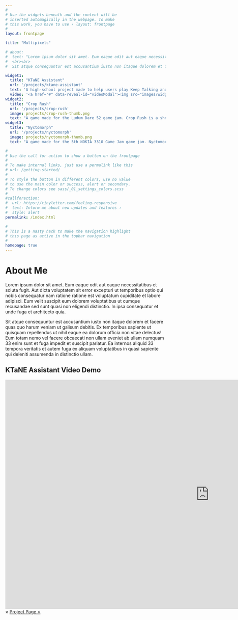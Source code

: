 ```yaml
---
#
# Use the widgets beneath and the content will be
# inserted automagically in the webpage. To make
# this work, you have to use › layout: frontpage
#
layout: frontpage

title: "Multipixels"

# about:
#  text: "Lorem ipsum dolor sit amet. Eum eaque odit aut eaque necessitatibus et soluta fugit. Aut dicta voluptatem sit error excepturi ut temporibus optio qui nobis consequatur nam ratione ratione est voluptatum cupiditate et labore adipisci. Eum velit suscipit eum dolorem voluptatibus ut cumque recusandae sed sunt quasi non eligendi distinctio. In ipsa consequatur et unde fuga et architecto quia. 
#  <br><br> 
#  Sit atque consequuntur est accusantium iusto non itaque dolorem et facere quas quo harum veniam ut galisum debitis. Ex temporibus sapiente ut quisquam repellendus ut nihil eaque ea dolorum officia non vitae delectus! Eum totam nemo vel facere obcaecati non ullam eveniet ab ullam numquam 33 enim sunt et fuga impedit et suscipit pariatur. Ea internos aliquid 33 tempora veritatis et autem fuga ex aliquam voluptatibus in quasi sapiente qui deleniti assumenda in distinctio ullam."

widget1:
  title: "KTaNE Assistant"
  url: '/projects/ktane-assistant'
  text: 'A high-school project made to help users play Keep Talking and Nobody Explodes without the need of another player. Simply start up the program and describe the bomb as it tells you which wires to cut or what code to insert.'
  video: '<a href="#" data-reveal-id="videoModal"><img src="images/widget1-thumb.png" width="100%" alt=""/></a>'
widget2:
  title: "Crop Rush"
  url: '/projects/crop-rush'
  image: projects/crop-rush-thumb.png
  text: "A game made for the Ludum Dare 52 game jam. Crop Rush is a short puzzle game in which the player has to harvest all the crops in the least amount of moves possible. The game is inspired by Club Penguin's Thin Ice minigame"
widget3:
  title: "Nyctomorph"
  url: '/projects/nyctomorph'
  image: projects/nyctomorph-thumb.png
  text: "A game made for the 5th NOKIA 3310 Game Jam game jam. Nyctomorph is a short survival adventure game in which the player has to survive the night, alone in a dark forest, with only a campfire and a handful of twigs scattered about. Don't stray far from the light... who knows what could be lurking about?"

#
# Use the call for action to show a button on the frontpage
#
# To make internal links, just use a permalink like this
# url: /getting-started/
#
# To style the button in different colors, use no value
# to use the main color or success, alert or secondary.
# To change colors see sass/_01_settings_colors.scss
#
#callforaction:
#  url: https://tinyletter.com/feeling-responsive
#  text: Inform me about new updates and features ›
#  style: alert
permalink: /index.html

#
# This is a nasty hack to make the navigation highlight
# this page as active in the topbar navigation
#
homepage: true
---
```


# About Me

Lorem ipsum dolor sit amet. Eum eaque odit aut eaque necessitatibus et soluta fugit. Aut dicta voluptatem sit error excepturi ut temporibus optio qui nobis consequatur nam ratione ratione est voluptatum cupiditate et labore adipisci. Eum velit suscipit eum dolorem voluptatibus ut cumque recusandae sed sunt quasi non eligendi distinctio. In ipsa consequatur et unde fuga et architecto quia. 

Sit atque consequuntur est accusantium iusto non itaque dolorem et facere quas quo harum veniam ut galisum debitis. Ex temporibus sapiente ut quisquam repellendus ut nihil eaque ea dolorum officia non vitae delectus! Eum totam nemo vel facere obcaecati non ullam eveniet ab ullam numquam 33 enim sunt et fuga impedit et suscipit pariatur. Ea internos aliquid 33 tempora veritatis et autem fuga ex aliquam voluptatibus in quasi sapiente qui deleniti assumenda in distinctio ullam.

<div id="videoModal" class="reveal-modal" data-reveal aria-hidden="true" role="dialog">
  <h2> KTaNE Assistant Video Demo </h2>
  <div class="flex-video widescreen vimeo" style="display: block;">
    <iframe width="1280" height="720" src="https://www.youtube.com/embed/qaytGFiAcFE" frameborder="0" allowfullscreen></iframe>
  </div>
  <a class="close-reveal-modal">&#215;</a>
  <a class="button tiny radius" href="{{ widget_1.url }}">Project Page ></a>
</div>
